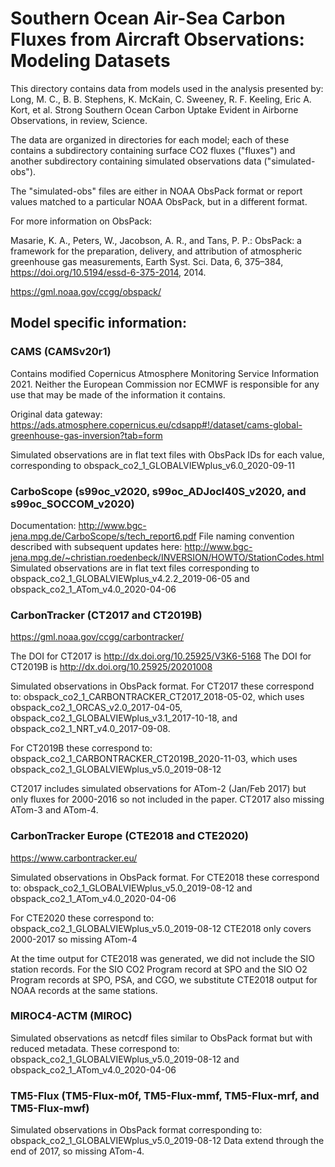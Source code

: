 
# Southern Ocean Air-Sea Carbon Fluxes from Aircraft Observations: Modeling Datasets

This directory contains data from models used in the analysis presented by:
Long, M. C., B. B. Stephens, K. McKain, C. Sweeney, R. F. Keeling, Eric A. Kort, et al. Strong
Southern Ocean Carbon Uptake Evident in Airborne Observations, in review, Science.

The data are organized in directories for each model; each of these contains a subdirectory 
containing surface CO2 fluxes ("fluxes") and another subdirectory containing simulated 
observations data ("simulated-obs"). 

The "simulated-obs" files are either in NOAA ObsPack format or report values matched 
to a particular NOAA ObsPack, but in a different format.

For more information on ObsPack:

Masarie, K. A., Peters, W., Jacobson, A. R., and Tans, P. P.: 
ObsPack: a framework for the preparation, delivery, and attribution of atmospheric 
greenhouse gas measurements, Earth Syst. Sci. Data, 6, 375–384, 
https://doi.org/10.5194/essd-6-375-2014, 2014.

https://gml.noaa.gov/ccgg/obspack/

##  Model specific information:

### CAMS (CAMSv20r1)
Contains modified Copernicus Atmosphere Monitoring Service Information 2021. Neither the European Commission nor ECMWF is responsible for any use that may be made of the information it contains.

Original data gateway:
https://ads.atmosphere.copernicus.eu/cdsapp#!/dataset/cams-global-greenhouse-gas-inversion?tab=form

Simulated observations are in flat text files with ObsPack IDs for each value, corresponding to 
obspack_co2_1_GLOBALVIEWplus_v6.0_2020-09-11

### CarboScope (s99oc_v2020, s99oc_ADJocI40S_v2020, and  s99oc_SOCCOM_v2020)
Documentation: http://www.bgc-jena.mpg.de/CarboScope/s/tech_report6.pdf
File naming convention described with subsequent updates here:
http://www.bgc-jena.mpg.de/~christian.roedenbeck/INVERSION/HOWTO/StationCodes.html
Simulated observations are in flat text files corresponding to obspack_co2_1_GLOBALVIEWplus_v4.2.2_2019-06-05 and obspack_co2_1_ATom_v4.0_2020-04-06

### CarbonTracker (CT2017 and CT2019B)
https://gml.noaa.gov/ccgg/carbontracker/

The DOI for CT2017 is http://dx.doi.org/10.25925/V3K6-5168
The DOI for CT2019B is http://dx.doi.org/10.25925/20201008

Simulated observations in ObsPack format. For CT2017 these correspond to: obspack_co2_1_CARBONTRACKER_CT2017_2018-05-02, which uses obspack_co2_1_ORCAS_v2.0_2017-04-05, obspack_co2_1_GLOBALVIEWplus_v3.1_2017-10-18, and obspack_co2_1_NRT_v4.0_2017-09-08.

For CT2019B these correspond to: obspack_co2_1_CARBONTRACKER_CT2019B_2020-11-03, which uses obspack_co2_1_GLOBALVIEWplus_v5.0_2019-08-12

CT2017 includes simulated observations for ATom-2 (Jan/Feb 2017) but only fluxes for 2000-2016 so not included in the paper. CT2017 also missing ATom-3 and ATom-4.

### CarbonTracker Europe (CTE2018 and CTE2020)
https://www.carbontracker.eu/

Simulated observations in ObsPack format. For CTE2018 these correspond to: obspack_co2_1_GLOBALVIEWplus_v5.0_2019-08-12 and obspack_co2_1_ATom_v4.0_2020-04-06

For CTE2020 these correspond to: 
obspack_co2_1_GLOBALVIEWplus_v5.0_2019-08-12 
CTE2018 only covers 2000-2017 so missing ATom-4

At the time output for CTE2018 was generated, we did not include the SIO station records. For the SIO CO2 Program record at SPO and the SIO O2 Program records at SPO, PSA, and CGO, we substitute CTE2018 output for NOAA records at the same stations.

### MIROC4-ACTM (MIROC)
Simulated observations as netcdf files similar to ObsPack format but with reduced metadata. These correspond to: obspack_co2_1_GLOBALVIEWplus_v5.0_2019-08-12 and obspack_co2_1_ATom_v4.0_2020-04-06

### TM5-Flux (TM5-Flux-m0f, TM5-Flux-mmf, TM5-Flux-mrf, and TM5-Flux-mwf)
Simulated observations in ObsPack format corresponding to: obspack_co2_1_GLOBALVIEWplus_v5.0_2019-08-12 
Data extend through the end of 2017, so missing ATom-4.
